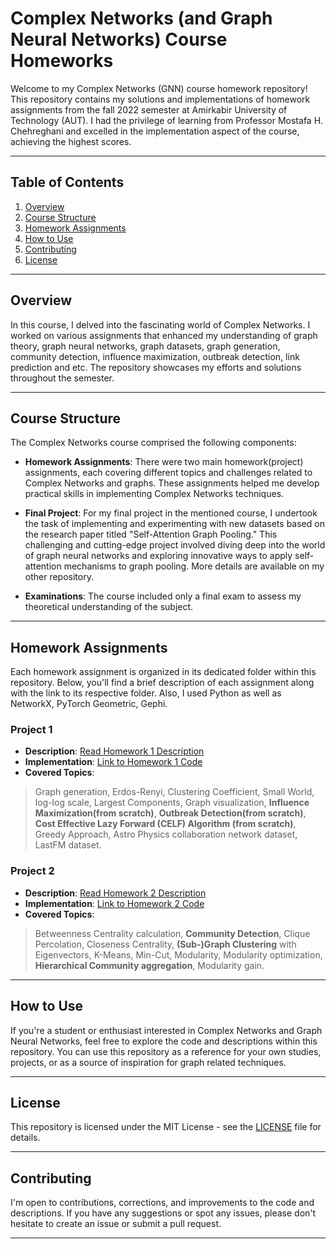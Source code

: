 # Complex Networks (and Graph Neural Networks) Course Homeworks
Welcome to my Complex Networks (GNN) course homework repository! This repository contains my solutions and implementations of homework assignments from the fall 2022 semester at Amirkabir University of Technology (AUT). I had the privilege of learning from Professor Mostafa H. Chehreghani and excelled in the implementation aspect of the course, achieving the highest scores.

---

## Table of Contents

1. [Overview](#overview)
2. [Course Structure](#course-structure)
3. [Homework Assignments](#homework-assignments)
6. [How to Use](#how-to-use)
7. [Contributing](#contributing)
8. [License](#license)

---

## Overview

In this course, I delved into the fascinating world of Complex Networks. I worked on various assignments that enhanced my understanding of graph theory, graph neural networks, graph datasets, graph generation, community detection, influence maximization, outbreak detection, link prediction and etc. The repository showcases my efforts and solutions throughout the semester.

---

## Course Structure

The Complex Networks course comprised the following components:

- **Homework Assignments**: There were two main homework(project) assignments, each covering different topics and challenges related to Complex Networks and graphs. These assignments helped me develop practical skills in implementing Complex Networks techniques.

- **Final Project**: For my final project in the mentioned course, I undertook the task of implementing and experimenting with new datasets based on the research paper titled "Self-Attention Graph Pooling." This challenging and cutting-edge project involved diving deep into the world of graph neural networks and exploring innovative ways to apply self-attention mechanisms to graph pooling. More details are available on my other repository. 

- **Examinations**: The course included only a final exam to assess my theoretical understanding of the subject.
---

## Homework Assignments

Each homework assignment is organized in its dedicated folder within this repository. Below, you'll find a brief description of each assignment along with the link to its respective folder. Also, I used Python as well as NetworkX, PyTorch Geometric, Gephi.

### Project 1
- **Description**: [Read Homework 1 Description](HW1)
- **Implementation**: [Link to Homework 1 Code](HW1)
- **Covered Topics**:
> Graph generation, Erdos-Renyi, Clustering Coefficient, Small World, log-log scale, Largest Components, Graph visualization, **Influence Maximization(from scratch)**, **Outbreak Detection(from scratch)**, **Cost Effective Lazy Forward (CELF) Algorithm (from scratch)**, Greedy Approach, Astro Physics collaboration network dataset, LastFM dataset.

### Project 2
- **Description**: [Read Homework 2 Description](HW2)
- **Implementation**: [Link to Homework 2 Code](HW2)
- **Covered Topics**:
> Betweenness Centrality calculation, **Community Detection**, Clique Percolation, Closeness Centrality, **(Sub-)Graph Clustering** with Eigenvectors, K-Means, Min-Cut, Modularity, Modularity optimization, **Hierarchical Community aggregation**, Modularity gain.  

---

## How to Use

If you're a student or enthusiast interested in Complex Networks and Graph Neural Networks, feel free to explore the code and descriptions within this repository. You can use this repository as a reference for your own studies, projects, or as a source of inspiration for graph related techniques.


---

## License

This repository is licensed under the MIT License - see the [LICENSE](LICENSE) file for details.


---

## Contributing

I'm open to contributions, corrections, and improvements to the code and descriptions. If you have any suggestions or spot any issues, please don't hesitate to create an issue or submit a pull request.


---

